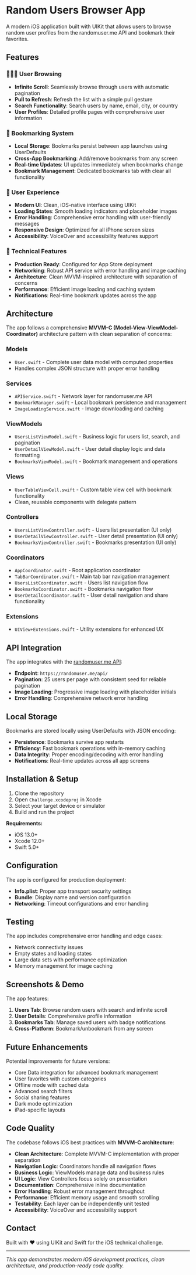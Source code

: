# Random Users Browser App

A modern iOS application built with UIKit that allows users to browse random user profiles from the randomuser.me API and bookmark their favorites.

## Features

### 🧑‍🤝‍🧑 User Browsing
- **Infinite Scroll**: Seamlessly browse through users with automatic pagination
- **Pull to Refresh**: Refresh the list with a simple pull gesture
- **Search Functionality**: Search users by name, email, city, or country
- **User Profiles**: Detailed profile pages with comprehensive user information

### 📖 Bookmarking System
- **Local Storage**: Bookmarks persist between app launches using UserDefaults
- **Cross-App Bookmarking**: Add/remove bookmarks from any screen
- **Real-time Updates**: UI updates immediately when bookmarks change
- **Bookmark Management**: Dedicated bookmarks tab with clear all functionality

### 🎨 User Experience
- **Modern UI**: Clean, iOS-native interface using UIKit
- **Loading States**: Smooth loading indicators and placeholder images
- **Error Handling**: Comprehensive error handling with user-friendly messages
- **Responsive Design**: Optimized for all iPhone screen sizes
- **Accessibility**: VoiceOver and accessibility features support

### 🔧 Technical Features
- **Production Ready**: Configured for App Store deployment
- **Networking**: Robust API service with error handling and image caching
- **Architecture**: Clean MVVM-inspired architecture with separation of concerns
- **Performance**: Efficient image loading and caching system
- **Notifications**: Real-time bookmark updates across the app

## Architecture

The app follows a comprehensive **MVVM-C (Model-View-ViewModel-Coordinator)** architecture pattern with clean separation of concerns:

### Models
- `User.swift` - Complete user data model with computed properties
- Handles complex JSON structure with proper error handling

### Services
- `APIService.swift` - Network layer for randomuser.me API
- `BookmarkManager.swift` - Local bookmark persistence and management
- `ImageLoadingService.swift` - Image downloading and caching

### ViewModels
- `UsersListViewModel.swift` - Business logic for users list, search, and pagination
- `UserDetailViewModel.swift` - User detail display logic and data formatting
- `BookmarksViewModel.swift` - Bookmark management and operations

### Views
- `UserTableViewCell.swift` - Custom table view cell with bookmark functionality
- Clean, reusable components with delegate pattern

### Controllers
- `UsersListViewController.swift` - Users list presentation (UI only)
- `UserDetailViewController.swift` - User detail presentation (UI only)
- `BookmarksViewController.swift` - Bookmarks presentation (UI only)

### Coordinators
- `AppCoordinator.swift` - Root application coordinator
- `TabBarCoordinator.swift` - Main tab bar navigation management
- `UsersListCoordinator.swift` - Users list navigation flow
- `BookmarksCoordinator.swift` - Bookmarks navigation flow
- `UserDetailCoordinator.swift` - User detail navigation and share functionality

### Extensions
- `UIView+Extensions.swift` - Utility extensions for enhanced UX

## API Integration

The app integrates with the [randomuser.me API](https://randomuser.me/documentation):

- **Endpoint**: `https://randomuser.me/api/`
- **Pagination**: 25 users per page with consistent seed for reliable pagination
- **Image Loading**: Progressive image loading with placeholder initials
- **Error Handling**: Comprehensive network error handling

## Local Storage

Bookmarks are stored locally using UserDefaults with JSON encoding:

- **Persistence**: Bookmarks survive app restarts
- **Efficiency**: Fast bookmark operations with in-memory caching
- **Data Integrity**: Proper encoding/decoding with error handling
- **Notifications**: Real-time updates across all app screens

## Installation & Setup

1. Clone the repository
2. Open `Challenge.xcodeproj` in Xcode
3. Select your target device or simulator
4. Build and run the project

**Requirements:**
- iOS 13.0+
- Xcode 12.0+
- Swift 5.0+

## Configuration

The app is configured for production deployment:

- **Info.plist**: Proper app transport security settings
- **Bundle**: Display name and version configuration
- **Networking**: Timeout configurations and error handling

## Testing

The app includes comprehensive error handling and edge cases:

- Network connectivity issues
- Empty states and loading states
- Large data sets with performance optimization
- Memory management for image caching

## Screenshots & Demo

The app features:

1. **Users Tab**: Browse random users with search and infinite scroll
2. **User Details**: Comprehensive profile information
3. **Bookmarks Tab**: Manage saved users with badge notifications
4. **Cross-Platform**: Bookmark/unbookmark from any screen

## Future Enhancements

Potential improvements for future versions:

- Core Data integration for advanced bookmark management
- User favorites with custom categories
- Offline mode with cached data
- Advanced search filters
- Social sharing features
- Dark mode optimization
- iPad-specific layouts

## Code Quality

The codebase follows iOS best practices with **MVVM-C architecture**:

- **Clean Architecture**: Complete MVVM-C implementation with proper separation
- **Navigation Logic**: Coordinators handle all navigation flows
- **Business Logic**: ViewModels manage data and business rules
- **UI Logic**: View Controllers focus solely on presentation
- **Documentation**: Comprehensive inline documentation
- **Error Handling**: Robust error management throughout
- **Performance**: Efficient memory usage and smooth scrolling
- **Testability**: Each layer can be independently unit tested
- **Accessibility**: VoiceOver and accessibility support

## Contact

Built with ❤️ using UIKit and Swift for the iOS technical challenge.

---

*This app demonstrates modern iOS development practices, clean architecture, and production-ready code quality.*